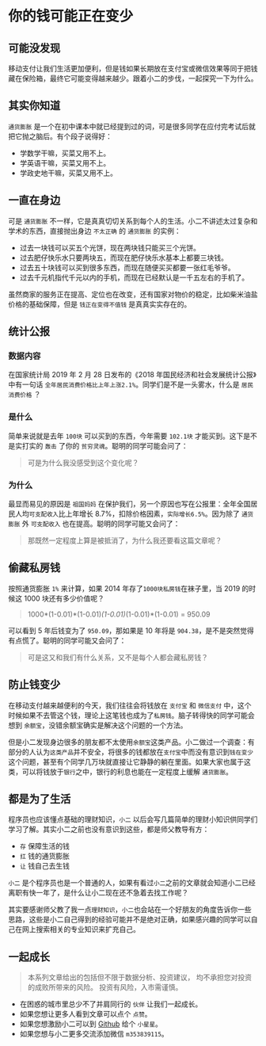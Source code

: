 # 你的钱可能正在变少

## 可能没发现

移动支付让我们生活更加便利，但是钱如果长期放在支付宝或微信效果等同于把钱藏在保险箱，最终它可能变得越来越少。跟着小二的步伐，一起探究一下为什么。

## 其实你知道

`通货膨胀` 是一个在初中课本中就已经提到过的词，可是很多同学在应付完考试后就把它抛之脑后。有个段子说得好：

- 学数学干嘛，买菜又用不上。
- 学英语干嘛，买菜又用不上。
- 学政史地干嘛，买菜又用不上。

## 一直在身边

可是 `通货膨胀` 不一样，它是真真切切关系到每个人的生活。小二不讲述太过复杂和学术的东西，直接抛出身边 `不太正确` 的 `通货膨胀` 的实例：

- 过去一块钱可以买五个光饼，现在两块钱只能买三个光饼。
- 过去肥仔快乐水只要两块五，而现在肥仔快乐水基本上都要三块钱。
- 过去五十块钱可以买到很多东西，而现在随便买买都要一张红毛爷爷。
- 过去千元机指代千元以内的手机，而现在已经默认是一千五左右的手机了。

虽然商家的服务正在提高、定位也在改变，还有国家对物价的稳定，比如柴米油盐价格的基础保障，但是 `钱正在变得不值钱` 是真真实实存在的。

## 统计公报

### 数据内容

在国家统计局 2019 年 2 月 28 日发布的《2018 年国民经济和社会发展统计公报》中有一句话 `全年居民消费价格比上年上涨2.1%`。同学们是不是一头雾水，什么是 `居民消费价格` ？

### 是什么

简单来说就是去年 `100块` 可以买到的东西，今年需要 `102.1块` 才能买到。这下是不是实打实的 `轰击` 了你的 `贫穷灵魂`。聪明的同学可能会问了：

> 可是为什么我没感受到这个变化呢？

### 为什么

最显而易见的原因是 `祖国妈妈` 在保护我们，另一个原因也写在公报里：全年全国居民人均`可支配收入`比上年增长 8.7%，扣除价格因素，`实际增长6.5%`。因为除了 `通货膨胀` 外 `可支配收入` 也在提高。聪明的同学可能又会问了：

> 那既然一定程度上算是被抵消了，为什么我还要看这篇文章呢？

## 偷藏私房钱

按照通货膨胀 `1%` 来计算，如果 2014 年存了`1000块私房钱`在袜子里，当 2019 的时候这 1000 块还有多少价值呢？

> 1000*(1-0.01)*(1-0.01)_(1-0.01)_(1-0.01)\*(1-0.01) = 950.09

可以看到 5 年后钱变为了 `950.09`，那如果是 10 年将是 `904.38`，是不是突然觉得有点慌了。聪明的同学可能又会问了：

> 可是这又和我们有什么关系，又不是每个人都会藏私房钱？

## 防止钱变少

在移动支付越来越便利的今天，我们往往会将钱放在 `支付宝` 和 `微信支付` 中，这个时候如果不去管这个钱，理论上这笔钱也成为了`私房钱`。脑子转得快的同学可能会想到 `余额宝`，没错余额宝确实是解决这个问题的一个方法。

但是小二发现身边很多的朋友都不太使用`余额宝`这类产品。小二做过一个调查：有部分的人认为`这类产品`并不安全，将很多的钱都放在`支付宝`中而没有意识到`钱在变少`这个问题，甚至有个同学几万块就直接让它静静的躺在里面。如果大家也属于这类，可以将钱放于`银行`之中，银行的利息也能在一定程度上缓解 `通货膨胀`。

## 都是为了生活

程序员也应该懂点基础的理财知识，`小二` 以后会写几篇简单的理财小知识供同学们学习了解。其实小二之前也没有意识到这些，都是师父教导有方：

- `存` 保障生活的钱
- `扛` 钱的通货膨胀
- `让` 钱自己去生钱

`小二` 是个程序员也是一个普通的人，如果有看过`小二`之前的文章就会知道小二已经离职有快一年了，是什么让小二现在还不急着去找工作呢？

其实要感谢师父教了我一点`理财知识`，`小二`也会站在一个好朋友的角度告诉你一些思路，这些是小二自己得到的经验可能并不是绝对正确，如果感兴趣的同学可以自己在网上搜索相关的专业知识来扩充自己。

## 一起成长

> 本系列文章给出的包括但不限于数据分析、投资建议，
> 均不承担您对投资的成败所带来的风险。
> 投资有风险，入市需谨慎。

- 在困惑的城市里总少不了并肩同行的 `伙伴` 让我们一起成长。
- 如果您想让更多人看到文章可以点个 `点赞`。
- 如果您想激励小二可以到 [Github](https://github.com/pushmetop/personal-financial-planning) 给个 `小星星`。
- 如果您想与小二更多交流添加微信 `m353839115`。

